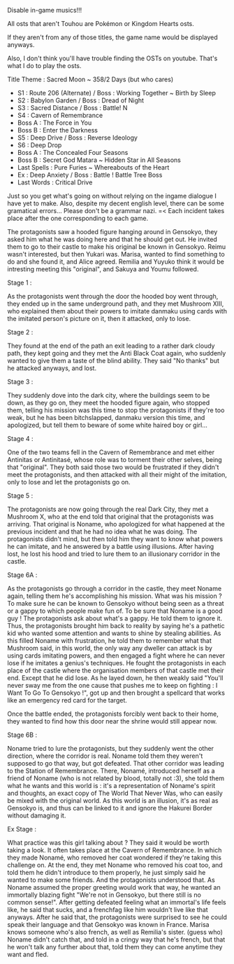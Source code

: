 Disable in-game musics!!!

All osts that aren't Touhou are Pokémon or Kingdom Hearts osts. 

If they aren't from any of those titles, the game name would be displayed anyways.

Also, I don't think you'll have trouble finding the OSTs on youtube. That's what I do to play the osts.

Title Theme : Sacred Moon ~ 358/2 Days
(but who cares)

- S1 : Route 206 (Alternate) / Boss : Working Together ~ Birth by Sleep
- S2 : Babylon Garden / Boss : Dread of Night
- S3 : Sacred Distance / Boss : Battle! N
- S4 : Cavern of Remembrance
- Boss A : The Force in You
- Boss B : Enter the Darkness
- S5 : Deep Drive / Boss : Reverse Ideology
- S6 : Deep Drop
- Boss A : The Concealed Four Seasons
- Boss B : Secret God Matara ~ Hidden Star in All Seasons
- Last Spells : Pure Furies ~ Whereabouts of the Heart
- Ex : Deep Anxiety / Boss : Battle ! Battle Tree Boss
- Last Words : Critical Drive

Just so you get what's going on without relying on the ingame dialogue I have yet to make. Also, despite my decent english level, there can be some gramatical errors... Please don't be a grammar nazi. =<
Each incident takes place after the one corresponding to each game.

The protagonists saw a hooded figure hanging around in Gensokyo, they asked him what he was doing here and that he should get out. He invited them to go to their castle to make his original be known in Gensokyo.
Reimu wasn't interested, but then Yukari was. Marisa, wanted to find something to do and she found it, and Alice agreed. Remilia and Yuyuko think it would be intresting meeting this "original", and Sakuya and Youmu followed.

Stage 1 :

As the protagonists went through the door the hooded boy went through, they ended up in the same underground path, and they met Mushroom XIII, who explained them about their powers to imitate danmaku using cards with the imitated person's picture on it, then it attacked, only to lose.

Stage 2 :

They found at the end of the path an exit leading to a rather dark cloudy path, they kept going and they met the Anti Black Coat again, who suddenly wanted to give them a taste of the blind ability. They said "No thanks" but he attacked anyways, and lost.

Stage 3 :

They suddenly dove into the dark city, where the buildings seem to be down, as they go on, they meet the hooded figure again, who stopped them, telling his mission was this time to stop the protagonists if they're too weak, but he has been bitchslapped, danmaku
version this time, and apologized, but tell them to beware of some white haired boy or girl...

Stage 4 :

One of the two teams fell in the Cavern of Remembrance and met either Antinitas or Antinitasé, whose role was to torment their other selves, being that "original". They both said those two would be frustrated if they didn't meet the protagonists, and then attacked with all their might of the imitation,
only to lose and let the protagonists go on.

Stage 5 : 

The protagonists are now going through the real Dark City, they met a Mushroom X, who at the end told that original that the protagonists was arriving. That original is Noname, who apologized for what happened at the
previous incident and that he had no idea what he was doing. The protagonists didn't mind, but then told him they want to know what powers he can imitate, and he answered by a battle using illusions. After having lost, he lost his hood and tried to lure them to an illusionary corridor in the castle.

Stage 6A :

As the protagonists go through a corridor in the castle, they meet Noname again, telling them he's accomplishing his mission. What was his mission ? To make sure he can be known to Gensokyo without being seen as a threat or a gappy to which people make fun of. 
To be sure that Noname is a good guy ! The protagonists ask about what's a gappy. He told them to ignore it. Thus, the protagonists brought him back to reality by saying he's a pathetic kid who wanted some attention and wants to shine by stealing abilities.
As this filled Noname with frustration, he told them to remember what that Mushroom said, in this world, the only way any dweller can attack is by using cards imitating powers, and then engaged a fight where he can never lose if he imitates a genius's techniques.
He fought the protagonists in each place of the castle where the organisation members of that castle met their end.
Except that he did lose. As he layed down, he then weakly said "You'll never sway me from the one cause that pushes me to keep on fighting : I Want To Go To Gensokyo !", got up and then brought a spellcard that works like an emergency red card for the target.

Once the battle ended, the protagonists forcibly went back to their home, they wanted to find how this door near the shrine would still appear now.

Stage 6B :

Noname tried to lure the protagonists, but they suddenly went the other direction, where the corridor is real. Noname told them they weren't supposed to go that way, but got defeated.
That other corridor was leading to the Station of Remembrance. There, Nonamé, introduced herself as a friend of Noname (who is not related by blood, totally not :3), she told them what he wants and this world is : it's a representation
of Noname's spirit and thoughts, an exact copy of The World That Never Was, who can easily be mixed with the original world. As this world is an illusion, it's as real as Gensokyo is, and thus can be linked to it and ignore the Hakurei Border without damaging it.

Ex Stage :

What practice was this girl talking about ? They said it would be worth taking a look. It often takes place at the Cavern of Remembrance. In which they made Nonamé, who removed her coat wondered if they're taking this challenge on.
At the end, they met Noname who removed his coat too, and told them he didn't introduce to them properly, he just simply said he wanted to make some friends. And the protagonists understood that. As Noname assumed the proper greeting would work that way, he wanted an immortally blazing fight "We're not
in Gensokyo, but there still is no common sense!". After getting defeated feeling what an immortal's life feels like, he said that sucks, and a frenchfag like him wouldn't live like that anyways. After he said that, the protagonists were surprised to see he could speak their language
and that Gensokyo was known in France. Marisa knows someone who's also french, as well as Remilia's sister. (guess who) Noname didn't catch that, and told in a cringy way that he's french, but that he won't talk any further about that, told them they can come anytime they want and fled.
